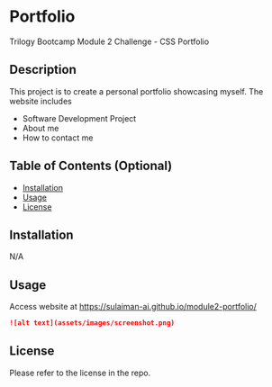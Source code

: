 # Portfolio

Trilogy Bootcamp Module 2 Challenge - CSS Portfolio

## Description 

This project is to create a personal portfolio showcasing myself. The website includes
- Software Development Project
- About me
- How to contact me

## Table of Contents (Optional)

* [Installation](#installation)
* [Usage](#usage)
* [License](#license)


## Installation

N/A

## Usage 

Access website at https://sulaiman-ai.github.io/module2-portfolio/

```md
![alt text](assets/images/screenshot.png)
```

## License

Please refer to the license in the repo.
